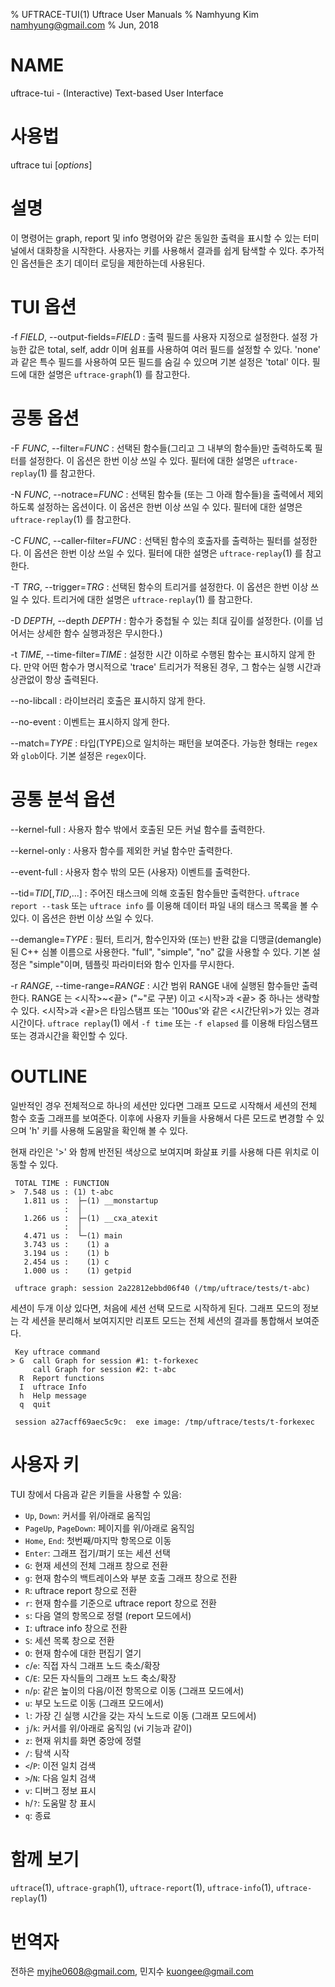 % UFTRACE-TUI(1) Uftrace User Manuals
% Namhyung Kim <namhyung@gmail.com>
% Jun, 2018

NAME
====
uftrace-tui - (Interactive) Text-based User Interface


사용법
======
uftrace tui [*options*]


설명
====
이 명령어는 graph, report 및 info 명령어와 같은 동일한 출력을 표시할 수 있는
터미널에서 대화창을 시작한다.  사용자는 키를 사용해서 결과를 쉽게 탐색할 수 있다.
추가적인 옵션들은 초기 데이터 로딩을 제한하는데 사용된다.


TUI 옵션
=========
-f *FIELD*, \--output-fields=*FIELD*
:   출력 필드를 사용자 지정으로 설정한다. 설정 가능한 값은 total, self, addr 이며
    쉼표를 사용하여 여러 필드를 설정할 수 있다.  'none' 과 같은 특수 필드를
    사용하여 모든 필드를 숨길 수 있으며 기본 설정은 'total' 이다.
    필드에 대한 설명은 `uftrace-graph`(1) 를 참고한다.


공통 옵션
=========
-F *FUNC*, \--filter=*FUNC*
:   선택된 함수들(그리고 그 내부의 함수들)만 출력하도록 필터를 설정한다.
    이 옵션은 한번 이상 쓰일 수 있다. 필터에 대한 설명은 `uftrace-replay`(1) 를
    참고한다.

-N *FUNC*, \--notrace=*FUNC*
:   선택된 함수들 (또는 그 아래 함수들)을 출력에서 제외하도록 설정하는 옵션이다.
    이 옵션은 한번 이상 쓰일 수 있다. 필터에 대한 설명은 `uftrace-replay`(1) 를
    참고한다.

-C *FUNC*, \--caller-filter=*FUNC*
:   선택된 함수의 호출자를 출력하는 필터를 설정한다. 이 옵션은 한번 이상 쓰일 수 있다.
    필터에 대한 설명은 `uftrace-replay`(1) 를 참고한다.

-T *TRG*, \--trigger=*TRG*
:   선택된 함수의 트리거를 설정한다. 이 옵션은 한번 이상 쓰일 수 있다.
    트리거에 대한 설명은 `uftrace-replay`(1) 를 참고한다.

-D *DEPTH*, \--depth *DEPTH*
:   함수가 중첩될 수 있는 최대 깊이를 설정한다.
    (이를 넘어서는 상세한 함수 실행과정은 무시한다.)

-t *TIME*, \--time-filter=*TIME*
:   설정한 시간 이하로 수행된 함수는 표시하지 않게 한다. 만약 어떤 함수가
    명시적으로 'trace' 트리거가 적용된 경우, 그 함수는 실행 시간과 상관없이 항상
    출력된다.

\--no-libcall
:   라이브러리 호출은 표시하지 않게 한다.

\--no-event
:   이벤트는 표시하지 않게 한다.

\--match=*TYPE*
:   타입(TYPE)으로 일치하는 패턴을 보여준다. 가능한 형태는 `regex`와 `glob`이다.
    기본 설정은 `regex`이다.


공통 분석 옵션
=======================
\--kernel-full
:   사용자 함수 밖에서 호출된 모든 커널 함수를 출력한다.

\--kernel-only
:   사용자 함수를 제외한 커널 함수만 출력한다.

\--event-full
:   사용자 함수 밖의 모든 (사용자) 이벤트를 출력한다.

\--tid=*TID*[,*TID*,...]
:   주어진 태스크에 의해 호출된 함수들만 출력한다. `uftrace report --task`
    또는 `uftrace info` 를 이용해 데이터 파일 내의 태스크 목록을 볼 수 있다.
    이 옵션은 한번 이상 쓰일 수 있다.

\--demangle=*TYPE*
:   필터, 트리거, 함수인자와 (또는) 반환 값을 디맹글(demangle)된 C++ 심볼
    이름으로 사용한다. "full", "simple", "no" 값을 사용할 수 있다.
    기본 설정은 "simple"이며, 템플릿 파라미터와 함수 인자를 무시한다.

-r *RANGE*, \--time-range=*RANGE*
:   시간 범위 RANGE 내에 실행된 함수들만 출력한다. RANGE 는 \<시작\>~\<끝\>
    ("~"로 구분) 이고 \<시작\>과 \<끝\> 중 하나는 생략할 수 있다. \<시작\>과
    \<끝\>은 타임스탬프 또는 '100us'와 같은 \<시간단위\>가 있는 경과시간이다.
    `uftrace replay`(1) 에서 `-f time` 또는 `-f elapsed` 를 이용해 타임스탬프
    또는 경과시간을 확인할 수 있다.


OUTLINE
=======
일반적인 경우 전체적으로 하나의 세션만 있다면 그래프 모드로 시작해서 세션의
전체 함수 호출 그래프를 보여준다.  이후에 사용자 키들을 사용해서 다른 모드로
변경할 수 있으며 'h' 키를 사용해 도움말을 확인해 볼 수 있다.

현재 라인은 '>' 와 함께 반전된 색상으로 보여지며 화살표 키를 사용해 다른 위치로
이동할 수 있다.

     TOTAL TIME : FUNCTION
    >  7.548 us : (1) t-abc
       1.811 us :  ├─(1) __monstartup
                :  │
       1.266 us :  ├─(1) __cxa_atexit
                :  │
       4.471 us :  └─(1) main
       3.743 us :    (1) a
       3.194 us :    (1) b
       2.454 us :    (1) c
       1.000 us :    (1) getpid

     uftrace graph: session 2a22812ebbd06f40 (/tmp/uftrace/tests/t-abc)

세션이 두개 이상 있다면, 처음에 세션 선택 모드로 시작하게 된다.
그래프 모드의 정보는 각 세션을 분리해서 보여지지만 리포트 모드는 전체 세션의
결과를 통합해서 보여준다.

     Key uftrace command
    > G  call Graph for session #1: t-forkexec
         call Graph for session #2: t-abc
      R  Report functions
      I  uftrace Info
      h  Help message
      q  quit

     session a27acff69aec5c9c:  exe image: /tmp/uftrace/tests/t-forkexec


사용자 키
=========
TUI 창에서 다음과 같은 키들을 사용할 수 있음:

 * `Up`, `Down`:          커서를 위/아래로 움직임
 * `PageUp`, `PageDown`:  페이지를 위/아래로 움직임
 * `Home`, `End`:         첫번째/마지막 항목으로 이동
 * `Enter`:               그래프 접기/펴기 또는 세션 선택
 * `G`:                   현재 세션의 전체 그래프 창으로 전환
 * `g`:                   현재 함수의 백트레이스와 부분 호출 그래프 창으로 전환
 * `R`:                   uftrace report 창으로 전환
 * `r`:                   현재 함수를 기준으로 uftrace report 창으로 전환
 * `s`:                   다음 열의 항목으로 정렬 (report 모드에서)
 * `I`:                   uftrace info 창으로 전환
 * `S`:                   세션 목록 창으로 전환
 * `O`:                   현재 함수에 대한 편집기 열기
 * `c`/`e`:               직접 자식 그래프 노드 축소/확장
 * `C`/`E`:               모든 자식들의 그래프 노드 축소/확장
 * `n`/`p`:               같은 높이의 다음/이전 항목으로 이동 (그래프 모드에서)
 * `u`:                   부모 노드로 이동 (그래프 모드에서)
 * `l`:                   가장 긴 실행 시간을 갖는 자식 노드로 이동 (그래프 모드에서)
 * `j`/`k`:               커서를 위/아래로 움직임 (vi 기능과 같이)
 * `z`:                   현재 위치를 화면 중앙에 정렬
 * `/`:                   탐색 시작
 * `<`/`P`:               이전 일치 검색
 * `>`/`N`:               다음 일치 검색
 * `v`:                   디버그 정보 표시
 * `h`/`?`:               도움말 창 표시
 * `q`:                   종료


함께 보기
========
`uftrace`(1), `uftrace-graph`(1), `uftrace-report`(1), `uftrace-info`(1), `uftrace-replay`(1)


번역자
======
전하은 <myjhe0608@gmail.com>, 민지수 <kuongee@gmail.com>
